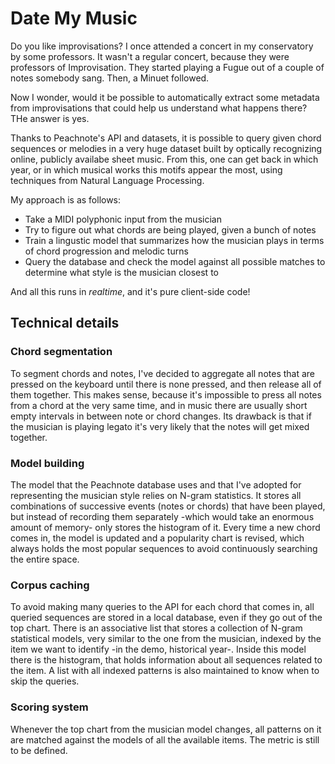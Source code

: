Date My Music
===========

Do you like improvisations? I once attended a concert in my conservatory by some professors. It wasn't a regular concert, because they were professors of Improvisation.
They started playing a Fugue out of a couple of notes somebody sang. Then, a Minuet followed.

Now I wonder, would it be possible to automatically extract some metadata from improvisations that could help us understand what happens there? THe answer is yes.

Thanks to Peachnote's API and datasets, it is possible to query given chord sequences or melodies in a very huge dataset built by optically recognizing online, publicly availabe sheet music. From this, one can get back in which year, or in which musical works this motifs appear the most, using techniques from Natural Language Processing.

My approach is as follows:

* Take a MIDI polyphonic input from the musician
* Try to figure out what chords are being played, given a bunch of notes
* Train a lingustic model that summarizes how the musician plays in terms of chord progression and melodic turns
* Query the database and check the model against all possible matches to determine what style is the musician closest to

And all this runs in _realtime_, and it's pure client-side code!

## Technical details

### Chord segmentation

To segment chords and notes, I've decided to aggregate all notes that are pressed on the keyboard until there is none pressed, and then release all of them together. This makes sense, because it's impossible to press all notes from a chord at the very same time, and in music there are usually short empty intervals in between note or chord changes. 
Its drawback is that if the musician is playing legato it's very likely that the notes will get mixed together. 

### Model building

The model that the Peachnote database uses and that I've adopted for representing the musician style relies on N-gram statistics. It stores all combinations of successive events (notes or chords) that have been played, but instead of recording them separately -which would take an enormous amount of memory- only stores the histogram of it.
Every time a new chord comes in, the model is updated and a popularity chart is revised, which always holds the most popular sequences to avoid continuously searching the entire space.

### Corpus caching

To avoid making many queries to the API for each chord that comes in, all queried sequences are stored in a local database, even if they go out of the top chart. There is an associative list that stores a collection of N-gram statistical models, very similar to the one from the musician, indexed by the item we want to identify -in the demo, historical year-. Inside this model there is the histogram, that holds information about all sequences related to the item. A list with all indexed patterns is also maintained to know when to skip the queries.

### Scoring system

Whenever the top chart from the musician model changes, all patterns on it are matched against the models of all the available items. The metric is still to be defined.

